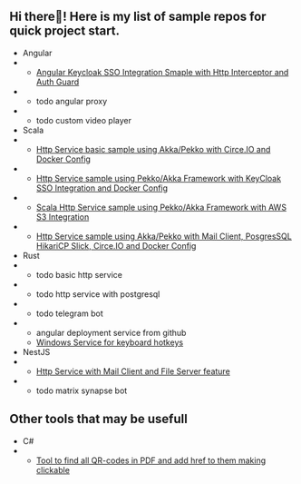 ## Hi there👋! Here is my list of sample repos for quick project start.
- Angular
- - [Angular Keycloak SSO Integration Smaple with Http Interceptor and Auth Guard](https://github.com/redwick/angular-keycloak.git)
- - todo angular proxy
- - todo custom video player
- Scala
- - [Http Service basic sample using Akka/Pekko with Circe.IO and Docker Config](https://github.com/redwick/scala-http-service-basic)
- - [Http Service sample using Pekko/Akka Framework with KeyCloak SSO Integration and Docker Config](https://github.com/redwick/scala-http-service-keycloak)
- - [Scala Http Service sample using Pekko/Akka Framework with AWS S3 Integration](https://github.com/redwick/scala-http-service-aws-s3)
- - [Http Service sample using Akka/Pekko with Mail Client, PosgresSQL HikariCP Slick, Circe.IO and Docker Config](https://github.com/redwick/scala-http-service)
- Rust
- - todo basic http service
- - todo http service with postgresql
- - todo telegram bot
- - angular deployment service from github
  - [Windows Service for keyboard hotkeys](https://github.com/redwick/hk)
- NestJS
- - [Http Service with Mail Client and File Server feature](https://github.com/redwick/nestjs-mail-service)
- - todo matrix synapse bot
## Other tools that may be usefull
- C#
- - [Tool to find all QR-codes in PDF and add href to them making clickable](https://github.com/redwick/qr-code-to-href)
